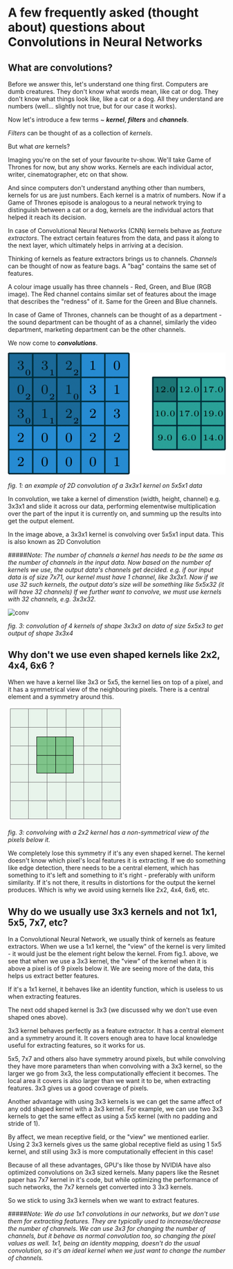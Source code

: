 # A few frequently asked (thought about) questions about Convolutions in Neural Networks

## What are convolutions?

Before we answer this, let's understand one thing first. Computers are dumb creatures. They don't know what words mean, like cat or dog. They don't know what things look like, like a cat or a dog. All they understand are numbers (well... slightly not true, but for our case it works). 

Now let's introduce a few terms ~ ***kernel***, ***filters*** and ***channels***. 

*Filters* can be thought of as a collection of *kernels*.

But what *are* kernels?

Imaging you're on the set of your favourite tv-show. We'll take Game of Thrones for now, but any show works. Kernels are each individual actor, writer, cinematographer, etc on that show.

And since computers don't understand anything other than numbers, kernels for us are just numbers. Each kernel is a matrix of numbers. Now if a Game of Thrones episode is analogous to a neural network trying to distinguish between a cat or a dog, kernels are the individual actors that helped it reach its decision.

In case of Convolutional Neural Networks (CNN) kernels behave as *feature* *extractors*. The extract certain features from the data, and pass it along to the next layer, which ultimately helps in arriving at a decision.

Thinking of kernels as feature extractors brings us to channels. *Channels* can be thought of now as feature bags. A "bag" contains the same set of features. 

A colour image usually has three channels - Red, Green, and Blue (RGB image). The Red channel contains similar set of features about the image that describes the "redness" of it. Same for the Green and Blue channels.

In case of Game of Thrones, channels can be thought of as a department - the sound department can be thought of as a channel, similarly the video department, marketing department can be the other channels.

We now come to ***convolutions***.

![2dConv](2dConv.gif)

*fig. 1: an example of 2D convolution of a 3x3x1 kernel on 5x5x1 data*

In convolution, we take a kernel of dimenstion (width, height, channel) e.g. 3x3x1 and slide it across our data, performing elementwise multiplication over the part of the input it is currently on, and summing up the results into get the output element.

In the image above, a 3x3x1 kernel is convolving over 5x5x1 input data. This is also known as 2D Convolution 

#####*Note: The number of channels a kernel has needs to be the same as the number of channels in the input data. Now based on the number of kernels we use, the output data's channels get decided. e.g. if our input data is of size 7x71, our kernel must have 1 channel, like 3x3x1. Now if we use 32 such kernels, the output data's size will be something like 5x5x32 (it will have 32 channels) If we further want to convolve, we must use kernels with 32 channels, e.g. 3x3x32.*

![conv](conv.gif)

*fig. 3: convolution of 4 kernels of shape 3x3x3 on data of size 5x5x3 to get output of  shape 3x3x4*

## Why don't we use even shaped kernels like 2x2, 4x4, 6x6 ?

When we have a kernel like 3x3 or 5x5, the kernel lies on top of a pixel, and it has a symmetrical view of the neighbouring pixels. There is a central element and a symmetry around this.

![2x2Kernel](2x2Kernel.png)

*fig. 3: convolving with a 2x2 kernel has a non-symmetrical view of the pixels below it.*

We completely lose this symmetry if it's any even shaped kernel. The kernel doesn't know which pixel's local features it is extracting. If we do something like edge detection, there needs to be a central element, which has something to it's left and something to it's right - preferably with uniform similarity. If it's not there, it results in distortions for the output the kernel produces. Which is why we avoid using kernels like 2x2, 4x4, 6x6, etc.

## Why do we usually use 3x3 kernels and not 1x1, 5x5, 7x7, etc?

In a Convolutional Neural Network, we usually think of kernels as feature extractors. When we use a 1x1 kernel, the "view" of the kernel is very limited - it would just be the element right below the kernel. From fig.1. above, we see that when we use a 3x3 kernel, the "view" of the kernel when it is above a pixel is of 9 pixels below it. We are seeing more of the data, this helps us extract better features.

If it's a 1x1 kernel, it behaves like an identity function, which is useless to us when extracting features.

The next odd shaped kernel is 3x3 (we discussed why we don't use even shaped ones above).

3x3 kernel behaves perfectly as a feature extractor. It has a central element and a symmetry around it. It covers enough area to have local knowledge useful for extracting features, so it works for us.

5x5, 7x7 and others also have symmetry around pixels, but while convolving they have more parameters than when convolving with a 3x3 kernel, so the larger we go from 3x3, the less computationally effecient it becomes. The local area it covers is also larger than we want it to be, when extracting features. 3x3 gives us a good coverage of pixels.

Another advantage with using 3x3 kernels is we can get the same affect of any odd shaped kernel with a 3x3 kernel. For example, we can use two 3x3 kernels to get the same effect as using a 5x5 kernel (with no padding and stride of 1).

By affect, we mean receptive field, or the "view" we mentioned earlier. Using 2 3x3 kernels gives us the same global receptive field as using 1 5x5 kernel, and still using 3x3 is more computationally effecient in this case!

Because of all these advantages, GPU's like those by NVIDIA have also optimized convolutions on 3x3 sized kernels. Many papers like the Resnet paper has 7x7 kernel in it's code, but while optimizing the performance of such networks, the 7x7 kernels get converted into 3 3x3 kernels.

So we stick to using 3x3 kernels when we want to extract features.

#####*Note: We do use 1x1 convolutions in our networks, but we don't use them for extracting features. They are typically used to increase/decrease the number of channels. We can use 3x3 for changing the number of channels, but it behave as normal convolution too, so changing the pixel values as well. 1x1, being an identity mapping, doesn't do the usual convolution, so it's an ideal kernel when we just want to change the number of channels.*

